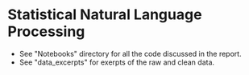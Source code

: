 # Statistical Natural Language Processing

- See "Notebooks" directory for all the code discussed in the report. 
- See "data_excerpts" for exerpts of the raw and clean data.